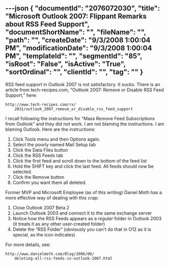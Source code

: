 ---json
{
  "documentId": "2076072030",
  "title": "Microsoft Outlook 2007: Flippant Remarks about RSS Feed Support",
  "documentShortName": "",
  "fileName": "",
  "path": "",
  "createDate": "9/3/2008 1:00:04 PM",
  "modificationDate": "9/3/2008 1:00:04 PM",
  "templateId": "",
  "segmentId": "85",
  "isRoot": "False",
  "isActive": "True",
  "sortOrdinal": "",
  "clientId": "",
  "tag": ""
}
---

RSS feed support in Outlook 2007 is not satisfactory. It sucks. There is an article from tech-recipes.com, “Outlook 2007: Remove or Disable RSS Feed Support,” here:

    http://www.tech-recipes.com/rx/
        2031/outlook_2007_remove_or_disable_rss_feed_support

I recall following the instructions for “Mass Remove Feed Subscriptions from Outlook” and they did not work. I am not blaming the instructions. I am blaming Outlook. Here are the instructions:

1. Click Tools menu and then Options again.
2. Select the poorly named Mail Setup tab
3. Click the Data Files button
4. Click the RSS Feeds tab
5. Click the first feed and scroll down to the bottom of the feed list
6. Hold the SHIFT key and click the last feed. All feeds should now be selected.
7. Click the Remove button
8. Confirm you want them all deleted.

Former MVP and Microsoft Employee (as of this writing) Daniel Moth has a more effective way of dealing with this crap:

1. Close Outlook 2007 Beta 2
2. Launch Outlook 2003 and connect it to the same exchange server
3. Notice how the RSS Feeds appears as a *regular* folder in Outlook 2003 (it treats it as any other user-created folder)
4. Delete the “RSS Folder” (obviously you can't do that in O12 as it is special, as the icon indicates)

For more details, see:

    http://www.danielmoth.com/Blog/2006/08/
        deleting-all-rss-feeds-in-outlook-2007.html
